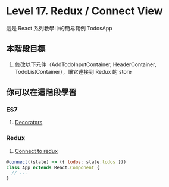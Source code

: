 # Level 17. Redux / Connect View
這是 React 系列教學中的簡易範例 TodosApp


## 本階段目標
1. 修改以下元件（AddTodoInputContainer, HeaderContainer, TodoListContainer），讓它連接到 Redux 的 store


## 你可以在這階段學習
### ES7
1. [Decorators](https://github.com/wycats/javascript-decorators)

### Redux
1. [Connect to redux](https://github.com/rackt/react-redux#quick-start)
```js
@connect((state) => ({ todos: state.todos }))
class App extends React.Component {
  // ...
}
```
